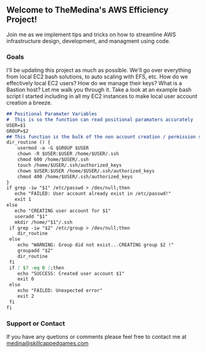 ## Welcome to TheMedina's AWS Efficiency Project!

Join me as we implement tips and tricks on how to streamline AWS infrastructure design, development, and managment using code.

### Goals

I'll be updating this project as much as possible. We'll go over everything from local EC2 bash solutions, to auto scaling with EFS, etc. How do we effectively local EC2 users? How do we manage their keys? What is a Bastion host? Let me walk you through it. Take a look at an example bash script I started including in all my EC2 instances to make local user account creation a breeze.

```markdown
## Positional Paramater Variables
#  This is so the function can read positional paramaters accurately
USER=$1
GROUP=$2
## This function is the bulk of the non account creation / permission settings
dir_routine () {
    usermod -a -G $GROUP $USER
    chown -R $USER:$USER /home/$USER/.ssh
    chmod 600 /home/$USER/.ssh
    touch /home/$USER/.ssh/authorized_keys
    chown $USER:$USER /home/$USER/.ssh/authorized_keys
    chmod 400 /home/$USER/.ssh/authorized_keys
}
if grep -iw "$1" /etc/passwd > /dev/null;then
   echo "FAILED: User account already exist in /etc/passwd!"
   exit 1
else
   echo "CREATING user account for $1"
   useradd "$1"
   mkdir /home/"$1"/.ssh
 if grep -iw "$2" /etc/group > /dev/null;then
    dir_routine
 else
    echo "WARNING: Group did not exist...CREATING group $2 !"
    groupadd "$2"
    dir_routine
 fi
 if [ $? -eq 0 ];then
    echo "SUCCESS: Created user account $1"
    exit 0
 else
    echo "FAILED: Unexpected error"
    exit 2
 fi
fi
```
### Support or Contact

If you have any quetions or comments please feel free to contact me at medina@skillcappedgames.com
